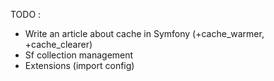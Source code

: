TODO :
- Write an article about cache in Symfony (+cache_warmer, +cache_clearer)
- Sf collection management
- Extensions (import config)
